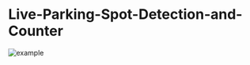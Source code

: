 # Live-Parking-Spot-Detection-and-Counter

![example](https://github.com/Hadi-KJ/Live-Parking-Spot-Detection-and-Counter/assets/74920157/c55f8933-3b1a-4ede-9437-285835b6426a)
